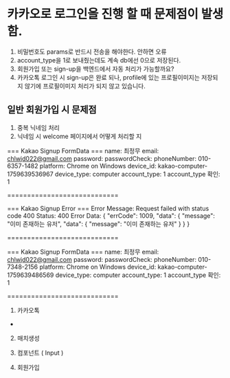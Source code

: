 # 카카오로 로그인을 진행 할 때 문제점이 발생함.

1. 비밀번호도 params로 반드시 전송을 해야한다. 안하면 오류
2. account_type을 1로 보내줬는데도 계속 db에선 0으로 저장된다.
3. 회원가입 또는 sign-up을 백엔드에서 자동 처리가 가능할까요?
4. 카카오톡 로그인 시 sign-up은 완료 되나, profile에 있는 프로필이미지는 저장되지 않기에 프로필이미지 처리가 되지 않고 있습니다.

## 일반 회원가입 시 문제점

1. 중복 닉네임 처리
2. 닉네임 시 welcome 페이지에서 어떻게 처리할 지

=== Kakao Signup FormData ===
name: 최정무
email: chlwjd022@gmail.com
password:
passwordCheck:
phoneNumber: 010-6357-1482
platform: Chrome on Windows
device_id: kakao-computer-1759639536967
device_type: computer
account_type: 1
account_type 확인: 1

============================

=== Kakao Signup Error ===
Error Message: Request failed with status code 400
Status: 400
Error Data: {
"errCode": 1009,
"data": {
"message": "이미 존재하는 유저",
"data": {
"message": "이미 존재하는 유저"
}
}
}

============================

=== Kakao Signup FormData ===
name: 최정무
email: chlwjd022@gmail.com
password:
passwordCheck:
phoneNumber: 010-7348-2156
platform: Chrome on Windows
device_id: kakao-computer-1759639486569
device_type: computer
account_type: 1
account_type 확인: 1

============================

1. 카카오톡

-

2. 매치생성

3. 컴포넌트 ( Input )
4. 회원가입
